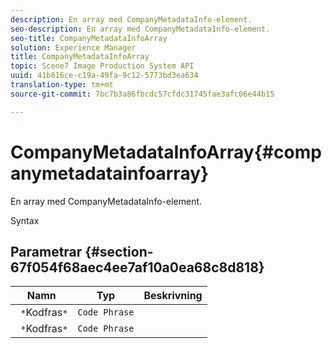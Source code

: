 ```yaml
---
description: En array med CompanyMetadataInfo-element.
seo-description: En array med CompanyMetadataInfo-element.
seo-title: CompanyMetadataInfoArray
solution: Experience Manager
title: CompanyMetadataInfoArray
topic: Scene7 Image Production System API
uuid: 41b816ce-c19a-49fa-9c12-5773bd3ea634
translation-type: tm+mt
source-git-commit: 7bc7b3a86fbcdc57cfdc31745fae3afc06e44b15

---
```



# CompanyMetadataInfoArray{#companymetadatainfoarray}

En array med CompanyMetadataInfo-element.

Syntax

## Parametrar {#section-67f054f68aec4ee7af10a0ea68c8d818}

| Namn | Typ | Beskrivning |
|---|---|---|
| ` *`Kodfras`*` | `Code Phrase` |  |
| ` *`Kodfras`*` | `Code Phrase` |  |

